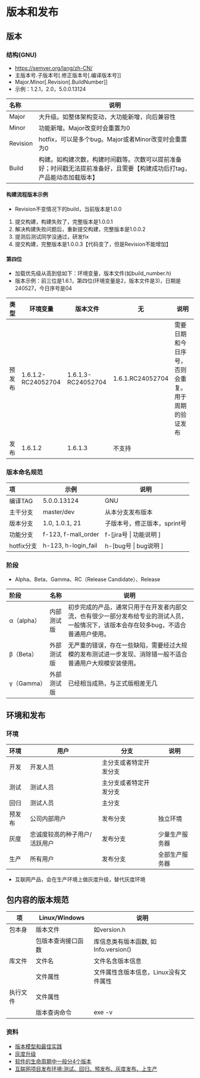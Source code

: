 # 版本和发布

## 版本
### 结构(GNU)
* https://semver.org/lang/zh-CN/
* 主版本号.子版本号[.修正版本号[.编译版本号]]
* Major.Minor[.Revision[.BuildNumber]]
* 示例：1.2.1，2.0，5.0.0.13124

| 名称 | 说明 |
| :-- | -- |
| Major | 大升级。如整体架构变动，大功能新增，向后兼容性 |
| Minor | 功能新增。Major改变时会重置为0 |
| Revision | hotfix，可以是多个bug。Major或者Minor改变时会重置为0 |
| Build | 构建。如构建次数，构建时间戳等。次数可以提前准备好；时间戳无法提前准备好，且需要【构建成功后打tag，产品能动态加载版本】 |

#### 构建流程版本示例
* Revision不变情况下的build，当前版本是1.0.0

1. 提交构建，构建失败了，完整版本是1.0.0.1
1. 解决构建失败问题后，重新提交构建，完整版本是1.0.0.2
1. 提测后测试同学没通过，研发fix
1. 提交构建，完整版本是1.0.0.3【代码变了，但是Revision不能增加】

#### 第四位
* 加载优先级从高到低如下：环境变量，版本文件(如build_number.h)
* 版本示例：前三位是1.6.1，第四位(环境变量是2，版本文件是3)，日期是240527，今日序号是04

| 类型 | 环境变量 | 版本文件 | 无 | 说明 |
|--|--|--|--|--|
| 预发布 | 1.6.1.2-RC24052704 | 1.6.1.3-RC24052704 | 1.6.1.RC24052704 | 需要日期和今日序号，否则会重复。用于周期的验证发布 |
| 发布 | 1.6.1.2 | 1.6.1.3 | 不支持 |  |

### 版本命名规范

| 项 | 示例 | 说明 |
| :-- | -- | -- |
| 编译TAG | 5.0.0.13124 | GNU |
| 主干分支 | master/dev |  从本分支发布版本 |
| 版本分支 | 1.0, 1.0.1, 21 | 子版本号，修正版本，sprint号 |
| 功能分支 | f-123, f-mall_order | f-[jira号 \| 功能说明 ] |
| hotfix分支 | h-123, h-login_fail | h-[bug号 \| bug说明 ] |

### 阶段
* Alpha、Beta、Gamma、RC（Release Candidate）、Release

| 阶段 | 名称 | 说明 |
| :-- | -- | -- |
| α（alpha） | 内部测试版 | 初步完成的产品，通常只用于在开发者内部交流，也有很少一部分发布给专业的测试人员，一般情况下，该版本会存在较多bug，不适合普通用户使用。 |
| β（Beta）| 外部测试版 | 无严重的错误，存在一些缺陷，需要经过大规模的发布测试进一步发现、消除错一般不适合普通用户大规模安装使用。 |
| γ（Gamma）| 外部测试版 | 已经相当成熟，与正式版相差无几 |

## 环境和发布
### 环境
| 环境 | 用户 | 分支 | 说明 |
| :-- | -- | -- | -- |
| 开发 | 开发人员 | 主分支或者特定开发分支 |  |
| 测试 | 测试人员 | 主分支或者特定开发分支 |  |
| 回归 | 测试人员 | 主分支 |  |
| 预发布 | 公司内部用户 | 发布分支 | 独立环境 |
| 灰度 | 忠诚度较高的种子用户/活跃用户 | 发布分支 | 少量生产服务器 |
| 生产 | 所有用户 | 发布分支 | 全部生产服务器 |

* 互联网产品，会在生产环境上做灰度升级，替代灰度环境

## 包内容的版本规范
| 项 | Linux/Windows | 说明 |
| - | - | - |
| 包本身 | 版本文件 | 如version.h |
|  | 包版本查询接口函数 | 库信息类有版本函数, 如<Lib>Info.version() |
| 库文件 | 文件名 | 文件名含版本信息 |
|  | 文件属性 | 文件属性含版本信息，Linux没有文件属性 |
| 执行文件 | 文件属性 |  |
|  | 版本查询命令 | exe -v |

### 资料
* [版本模型和最佳实践](https://rd.wangyaqi.cn/#/dev/model)
* [灰度升级](./common/grayupgrade)
* [软件的生命周期中一般分4个版本](https://blog.51cto.com/sandshell/2162195)
* [互联网项目发布环境:测试、回归、预发布、灰度发布、上生产](https://blog.csdn.net/linsongbin1/article/details/48467711)
